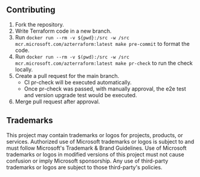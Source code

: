 ## Contributing 
1. Fork the repository.
2. Write Terraform code in a new branch.
3. Run `docker run --rm -v ${pwd}:/src -w /src mcr.microsoft.com/azterraform:latest make pre-commit` to format the code.
4. Run `docker run --rm -v $(pwd):/src -w /src mcr.microsoft.com/azterraform:latest make pr-check` to run the check locally.
5. Create a pull request for the main branch.
    * CI pr-check will be executed automatically.
    * Once pr-check was passed, with manually approval, the e2e test and version upgrade test would be executed.
6. Merge pull request after approval. 

## Trademarks

This project may contain trademarks or logos for projects, products, or services.
Authorized use of Microsoft trademarks or logos is subject to and must follow Microsoft's Trademark & Brand Guidelines.
Use of Microsoft trademarks or logos in modified versions of this project must not cause confusion or imply Microsoft sponsorship.
Any use of third-party trademarks or logos are subject to those third-party's policies.

